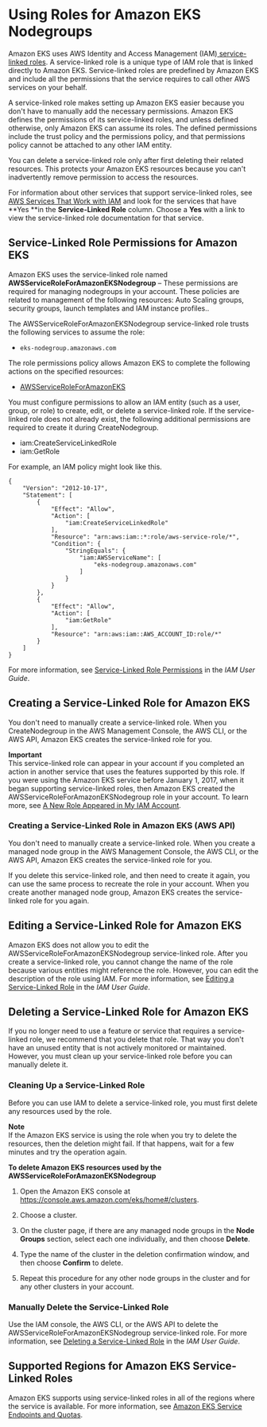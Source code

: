 # Using Roles for Amazon EKS Nodegroups<a name="using-service-linked-roles-eks-nodegroups"></a>

Amazon EKS uses AWS Identity and Access Management \(IAM\)[ service\-linked roles](https://docs.aws.amazon.com/IAM/latest/UserGuide/id_roles_terms-and-concepts.html#iam-term-service-linked-role)\. A service\-linked role is a unique type of IAM role that is linked directly to Amazon EKS\. Service\-linked roles are predefined by Amazon EKS and include all the permissions that the service requires to call other AWS services on your behalf\. 

A service\-linked role makes setting up Amazon EKS easier because you don't have to manually add the necessary permissions\. Amazon EKS defines the permissions of its service\-linked roles, and unless defined otherwise, only Amazon EKS can assume its roles\. The defined permissions include the trust policy and the permissions policy, and that permissions policy cannot be attached to any other IAM entity\.

You can delete a service\-linked role only after first deleting their related resources\. This protects your Amazon EKS resources because you can't inadvertently remove permission to access the resources\.

For information about other services that support service\-linked roles, see [AWS Services That Work with IAM](https://docs.aws.amazon.com/IAM/latest/UserGuide/reference_aws-services-that-work-with-iam.html) and look for the services that have **Yes **in the **Service\-Linked Role** column\. Choose a **Yes** with a link to view the service\-linked role documentation for that service\.

## Service\-Linked Role Permissions for Amazon EKS<a name="service-linked-role-permissions-eks-nodegroups"></a>

Amazon EKS uses the service\-linked role named **AWSServiceRoleForAmazonEKSNodegroup** – These permissions are required for managing nodegroups in your account\. These policies are related to management of the following resources: Auto Scaling groups, security groups, launch templates and IAM instance profiles\.\.

The AWSServiceRoleForAmazonEKSNodegroup service\-linked role trusts the following services to assume the role:
+ `eks-nodegroup.amazonaws.com`

The role permissions policy allows Amazon EKS to complete the following actions on the specified resources:
+ [AWSServiceRoleForAmazonEKS](https://console.aws.amazon.com/iam/home#/policies/arn:aws:iam::aws:policy/AWSServiceRoleForAmazonEKSNodegroup%24jsonEditor)

You must configure permissions to allow an IAM entity \(such as a user, group, or role\) to create, edit, or delete a service\-linked role\. If the service-linked role does not already exist, the following additional permissions are required to create it during CreateNodegroup\.

* iam:CreateServiceLinkedRole
* iam:GetRole

For example, an IAM policy might look like this\.

```
{
    "Version": "2012-10-17",
    "Statement": [
        {
            "Effect": "Allow",
            "Action": [
                "iam:CreateServiceLinkedRole"
            ],
            "Resource": "arn:aws:iam::*:role/aws-service-role/*",
            "Condition": {
                "StringEquals": {
                    "iam:AWSServiceName": [
                        "eks-nodegroup.amazonaws.com"
                    ]
                }
            }
        },
        {
            "Effect": "Allow",
            "Action": [
                "iam:GetRole"
            ],
            "Resource": "arn:aws:iam::AWS_ACCOUNT_ID:role/*"
        }
    ]
}
```

For more information, see [Service\-Linked Role Permissions](https://docs.aws.amazon.com/IAM/latest/UserGuide/using-service-linked-roles.html#service-linked-role-permissions) in the *IAM User Guide*\.

## Creating a Service\-Linked Role for Amazon EKS<a name="create-service-linked-role-eks-nodegroups"></a>

You don't need to manually create a service\-linked role\. When you CreateNodegroup in the AWS Management Console, the AWS CLI, or the AWS API, Amazon EKS creates the service\-linked role for you\. 

**Important**  
  This service\-linked role can appear in your account if you completed an action in another service that uses the features supported by this role\.  If you were using the Amazon EKS service before January 1, 2017, when it began supporting service\-linked roles, then Amazon EKS created the AWSServiceRoleForAmazonEKSNodegroup role in your account\.  To learn more, see [A New Role Appeared in My IAM Account](https://docs.aws.amazon.com/IAM/latest/UserGuide/troubleshoot_roles.html#troubleshoot_roles_new-role-appeared)\.

### Creating a Service\-Linked Role in Amazon EKS \(AWS API\)<a name="create-service-linked-role-service-api-eks-nodegroups"></a>

You don't need to manually create a service\-linked role\. When you create a managed node group in the AWS Management Console, the AWS CLI, or the AWS API, Amazon EKS creates the service\-linked role for you\. 

If you delete this service\-linked role, and then need to create it again, you can use the same process to recreate the role in your account\. When you create another managed node group, Amazon EKS creates the service\-linked role for you again\. 

## Editing a Service\-Linked Role for Amazon EKS<a name="edit-service-linked-role-eks-nodegroups"></a>

Amazon EKS does not allow you to edit the AWSServiceRoleForAmazonEKSNodegroup service\-linked role\. After you create a service\-linked role, you cannot change the name of the role because various entities might reference the role\. However, you can edit the description of the role using IAM\. For more information, see [Editing a Service\-Linked Role](https://docs.aws.amazon.com/IAM/latest/UserGuide/using-service-linked-roles.html#edit-service-linked-role) in the *IAM User Guide*\.

## Deleting a Service\-Linked Role for Amazon EKS<a name="delete-service-linked-role-eks-nodegroups"></a>

If you no longer need to use a feature or service that requires a service\-linked role, we recommend that you delete that role\. That way you don't have an unused entity that is not actively monitored or maintained\. However, you must clean up your service\-linked role before you can manually delete it\.

### Cleaning Up a Service\-Linked Role<a name="service-linked-role-review-before-delete-eks-nodegroups"></a>

Before you can use IAM to delete a service\-linked role, you must first delete any resources used by the role\.

**Note**  
If the Amazon EKS service is using the role when you try to delete the resources, then the deletion might fail\. If that happens, wait for a few minutes and try the operation again\.

**To delete Amazon EKS resources used by the **AWSServiceRoleForAmazonEKSNodegroup****

1. Open the Amazon EKS console at [https://console\.aws\.amazon\.com/eks/home\#/clusters](https://console.aws.amazon.com/eks/home#/clusters)\.

1. Choose a cluster\.

1. On the cluster page, if there are any managed node groups in the **Node Groups** section, select each one individually, and then choose **Delete**\.

1. Type the name of the cluster in the deletion confirmation window, and then choose **Confirm** to delete\.

1. Repeat this procedure for any other node groups in the cluster and for any other clusters in your account\.

### Manually Delete the Service\-Linked Role<a name="slr-manual-delete-eks-nodegroups"></a>

Use the IAM console, the AWS CLI, or the AWS API to delete the AWSServiceRoleForAmazonEKSNodegroup service\-linked role\. For more information, see [Deleting a Service\-Linked Role](https://docs.aws.amazon.com/IAM/latest/UserGuide/using-service-linked-roles.html#delete-service-linked-role) in the *IAM User Guide*\.

## Supported Regions for Amazon EKS Service\-Linked Roles<a name="slr-regions-eks-nodegroups"></a>

Amazon EKS supports using service\-linked roles in all of the regions where the service is available\. For more information, see [Amazon EKS Service Endpoints and Quotas](https://docs.aws.amazon.com/general/latest/gr/eks.html)\.